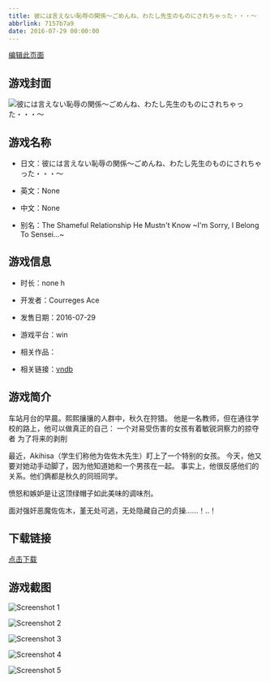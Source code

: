 ```yaml
---
title: 彼には言えない恥辱の関係～ごめんね、わたし先生のものにされちゃった・・・～
abbrlink: 7157b7a9
date: 2016-07-29 00:00:00
---
```

[编辑此页面](https://github.com/ACG-3/ADV3-source/blob/main/source/_posts/%E5%BD%BC%E3%81%AB%E3%81%AF%E8%A8%80%E3%81%88%E3%81%AA%E3%81%84%E6%81%A5%E8%BE%B1%E3%81%AE%E9%96%A2%E4%BF%82%EF%BD%9E%E3%81%94%E3%82%81%E3%82%93%E3%81%AD%E3%80%81%E3%82%8F%E3%81%9F%E3%81%97%E5%85%88%E7%94%9F%E3%81%AE%E3%82%82%E3%81%AE%E3%81%AB%E3%81%95%E3%82%8C%E3%81%A1%E3%82%83%E3%81%A3%E3%81%9F%E3%83%BB%E3%83%BB%E3%83%BB%EF%BD%9E.md)

## 游戏封面

![彼には言えない恥辱の関係～ごめんね、わたし先生のものにされちゃった・・・～](https://pan.timero.xyz/d/onedrive/img_lib_001/%E5%BD%BC%E3%81%AB%E3%81%AF%E8%A8%80%E3%81%88%E3%81%AA%E3%81%84%E6%81%A5%E8%BE%B1%E3%81%AE%E9%96%A2%E4%BF%82%EF%BD%9E%E3%81%94%E3%82%81%E3%82%93%E3%81%AD%E3%80%81%E3%82%8F%E3%81%9F%E3%81%97%E5%85%88%E7%94%9F%E3%81%AE%E3%82%82%E3%81%AE%E3%81%AB%E3%81%95%E3%82%8C%E3%81%A1%E3%82%83%E3%81%A3%E3%81%9F%E3%83%BB%E3%83%BB%E3%83%BB%EF%BD%9E_cover.avif)


## 游戏名称

- 日文：彼には言えない恥辱の関係～ごめんね、わたし先生のものにされちゃった・・・～
- 英文：None
- 中文：None

- 别名：The Shameful Relationship He Mustn't Know ~I'm Sorry, I Belong To Sensei...~


## 游戏信息

- 时长：none h
- 开发者：Courreges Ace
- 发售日期：2016-07-29
- 游戏平台：win
- 相关作品：

- 相关链接：[vndb](https://vndb.org/v19652)


## 游戏简介

车站月台的早晨。熙熙攘攘的人群中，秋久在狩猎。
他是一名教师，但在通往学校的路上，他可以做真正的自己：
一个对易受伤害的女孩有着敏锐洞察力的掠夺者 为了将来的剥削

最近，Akihisa（学生们称他为佐佐木先生）盯上了一个特别的女孩。
今天，他又要对她动手动脚了，因为他知道她和一个男孩在一起。
事实上，他很反感他们的关系。他们俩都是秋久的同班同学。

愤怒和嫉妒是让这顶绿帽子如此美味的调味剂。

面对强奸恶魔佐佐木，堇无处可逃，无处隐藏自己的贞操......！..！




## 下载链接

[点击下载](https://pan.timero.xyz/onedrive/adv_lib_001/%E5%BD%BC%E3%81%AB%E3%81%AF%E8%A8%80%E3%81%88%E3%81%AA%E3%81%84%E6%81%A5%E8%BE%B1%E3%81%AE%E9%96%A2%E4%BF%82%EF%BD%9E%E3%81%94%E3%82%81%E3%82%93%E3%81%AD%E3%80%81%E3%82%8F%E3%81%9F%E3%81%97%E5%85%88%E7%94%9F%E3%81%AE%E3%82%82%E3%81%AE%E3%81%AB%E3%81%95%E3%82%8C%E3%81%A1%E3%82%83%E3%81%A3%E3%81%9F%E3%83%BB%E3%83%BB%E3%83%BB%EF%BD%9E)


## 游戏截图


![Screenshot 1](https://pan.timero.xyz/d/onedrive/img_lib_001/%E5%BD%BC%E3%81%AB%E3%81%AF%E8%A8%80%E3%81%88%E3%81%AA%E3%81%84%E6%81%A5%E8%BE%B1%E3%81%AE%E9%96%A2%E4%BF%82%EF%BD%9E%E3%81%94%E3%82%81%E3%82%93%E3%81%AD%E3%80%81%E3%82%8F%E3%81%9F%E3%81%97%E5%85%88%E7%94%9F%E3%81%AE%E3%82%82%E3%81%AE%E3%81%AB%E3%81%95%E3%82%8C%E3%81%A1%E3%82%83%E3%81%A3%E3%81%9F%E3%83%BB%E3%83%BB%E3%83%BB%EF%BD%9E_Screenshot_1.avif)

![Screenshot 2](https://pan.timero.xyz/d/onedrive/img_lib_001/%E5%BD%BC%E3%81%AB%E3%81%AF%E8%A8%80%E3%81%88%E3%81%AA%E3%81%84%E6%81%A5%E8%BE%B1%E3%81%AE%E9%96%A2%E4%BF%82%EF%BD%9E%E3%81%94%E3%82%81%E3%82%93%E3%81%AD%E3%80%81%E3%82%8F%E3%81%9F%E3%81%97%E5%85%88%E7%94%9F%E3%81%AE%E3%82%82%E3%81%AE%E3%81%AB%E3%81%95%E3%82%8C%E3%81%A1%E3%82%83%E3%81%A3%E3%81%9F%E3%83%BB%E3%83%BB%E3%83%BB%EF%BD%9E_Screenshot_2.avif)

![Screenshot 3](https://pan.timero.xyz/d/onedrive/img_lib_001/%E5%BD%BC%E3%81%AB%E3%81%AF%E8%A8%80%E3%81%88%E3%81%AA%E3%81%84%E6%81%A5%E8%BE%B1%E3%81%AE%E9%96%A2%E4%BF%82%EF%BD%9E%E3%81%94%E3%82%81%E3%82%93%E3%81%AD%E3%80%81%E3%82%8F%E3%81%9F%E3%81%97%E5%85%88%E7%94%9F%E3%81%AE%E3%82%82%E3%81%AE%E3%81%AB%E3%81%95%E3%82%8C%E3%81%A1%E3%82%83%E3%81%A3%E3%81%9F%E3%83%BB%E3%83%BB%E3%83%BB%EF%BD%9E_Screenshot_3.avif)

![Screenshot 4](https://pan.timero.xyz/d/onedrive/img_lib_001/%E5%BD%BC%E3%81%AB%E3%81%AF%E8%A8%80%E3%81%88%E3%81%AA%E3%81%84%E6%81%A5%E8%BE%B1%E3%81%AE%E9%96%A2%E4%BF%82%EF%BD%9E%E3%81%94%E3%82%81%E3%82%93%E3%81%AD%E3%80%81%E3%82%8F%E3%81%9F%E3%81%97%E5%85%88%E7%94%9F%E3%81%AE%E3%82%82%E3%81%AE%E3%81%AB%E3%81%95%E3%82%8C%E3%81%A1%E3%82%83%E3%81%A3%E3%81%9F%E3%83%BB%E3%83%BB%E3%83%BB%EF%BD%9E_Screenshot_4.avif)

![Screenshot 5](https://pan.timero.xyz/d/onedrive/img_lib_001/%E5%BD%BC%E3%81%AB%E3%81%AF%E8%A8%80%E3%81%88%E3%81%AA%E3%81%84%E6%81%A5%E8%BE%B1%E3%81%AE%E9%96%A2%E4%BF%82%EF%BD%9E%E3%81%94%E3%82%81%E3%82%93%E3%81%AD%E3%80%81%E3%82%8F%E3%81%9F%E3%81%97%E5%85%88%E7%94%9F%E3%81%AE%E3%82%82%E3%81%AE%E3%81%AB%E3%81%95%E3%82%8C%E3%81%A1%E3%82%83%E3%81%A3%E3%81%9F%E3%83%BB%E3%83%BB%E3%83%BB%EF%BD%9E_Screenshot_5.avif)

